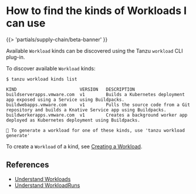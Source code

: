 # How to find the kinds of Workloads I can use

{{> 'partials/supply-chain/beta-banner' }}

Available `Workload` kinds can be discovered using the Tanzu `workload` CLI plug-in.

To discover available `Workload` kinds:

```console
$ tanzu workload kinds list

KIND                        VERSION   DESCRIPTION
buildserverapps.vmware.com  v1        Builds a Kubernetes deployment app exposed using a Service using Buildpacks.
buildwebapps.vmware.com     v1        Pulls the source code from a Git repository and builds a Knative Service app using Buildpacks.
buildworkerapps.vmware.com  v1        Creates a background worker app deployed as Kubernetes deployment using Buildpacks.
  
🔎 To generate a workload for one of these kinds, use 'tanzu workload generate'
```

To create a `Workload` of a kind, see [Creating a Workload](./create-workloads.hbs.md).

## References

- [Understand Workloads](../explanation/workloads.hbs.md)
- [Understand WorkloadRuns](../explanation/workloads.hbs.md)
